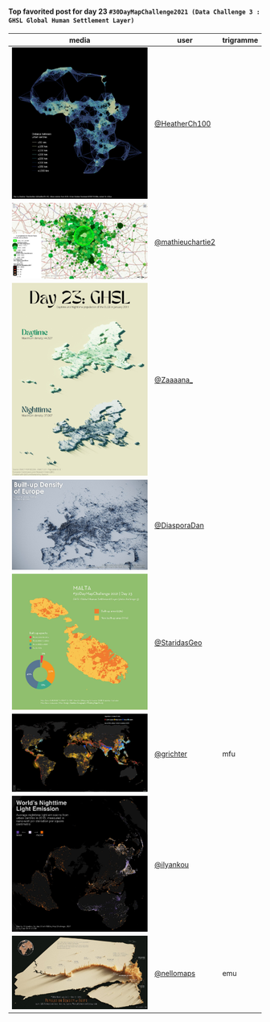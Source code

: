 #### Top favorited post for day 23 `#30DayMapChallenge2021 (Data Challenge 3 : GHSL Global Human Settlement Layer)`

| media | user | trigramme |
|-------|------|-----------|
| ![image](../uploads/db83a2f58718c219ae299d15a178161a/image.png) |[@HeatherCh100](https://twitter.com/HeatherCh100/status/1463277911880917001)||
| ![image](../uploads/1496b4d15e6a8e75c2b845a9705ba0e1/image.png) |[@mathieuchartie2](https://twitter.com/mathieuchartie2/status/1463218501838065664)||
| ![image](../uploads/5fdc188f970440920d62a55d042cc2bd/image.png) |[@Zaaaana_](https://twitter.com/Zaaaana_/status/1463346278012698625)||
| ![image](../uploads/540f42280aaa72e0343c6e59588cf2f8/image.png) |[@DiasporaDan](https://twitter.com/DiasporaDan/status/1463094450503176193)||
| ![image](../uploads/5fa595e866133170d8b053776ce3d1f2/image.png) |[@StaridasGeo](https://twitter.com/StaridasGeo/status/1463051917605707777)||
| ![image](../uploads/d96a6dfda510775ccb397381336e21b2/image.png) |[@grichter](https://twitter.com/grichter/status/1463250951524036615)|mfu|
| ![image](../uploads/8a5dd1947d4bff60ab614d8b23724e96/image.png) |[@ilyankou](https://twitter.com/ilyankou/status/1463067949896454149)||
| ![image](../uploads/0594b4d712350ea73b4036e0388fbbd7/image.png) |[@nellomaps](https://twitter.com/nellomaps/status/1463058738554699777)|emu|